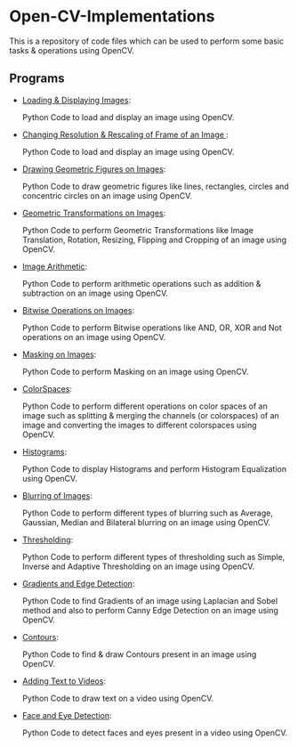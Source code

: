 # Open-CV-Implementations


This is a repository of code files which can be used to perform some basic tasks & operations using OpenCV.


## Programs

* [Loading & Displaying Images](https://github.com/altruistcoder/Open-CV-Implementations/blob/master/loading_displaying_images.ipynb):

  Python Code to load and display an image using OpenCV.

* [Changing Resolution & Rescaling of Frame of an Image ](https://github.com/altruistcoder/Open-CV-Implementations/blob/master/changing_resolution_and_scaling.ipynb):

  Python Code to load and display an image using OpenCV.

* [Drawing Geometric Figures on Images](https://github.com/altruistcoder/Open-CV-Implementations/blob/master/drawing_figures_on_image.ipynb):

  Python Code to draw geometric figures like lines, rectangles, circles and concentric circles on an image using OpenCV.

* [Geometric Transformations on Images](https://github.com/altruistcoder/Open-CV-Implementations/blob/master/geometric_transformations.ipynb):

  Python Code to perform Geometric Transformations like Image Translation, Rotation, Resizing, Flipping and Cropping of an image using OpenCV.

* [Image Arithmetic](https://github.com/altruistcoder/Open-CV-Implementations/blob/master/image_arithmetic.ipynb):

  Python Code to perform arithmetic operations such as addition & subtraction on an image using OpenCV.

* [Bitwise Operations on Images](https://github.com/altruistcoder/Open-CV-Implementations/blob/master/bitwise_operations.ipynb):

  Python Code to perform Bitwise operations like AND, OR, XOR and Not operations on an image using OpenCV.

* [Masking on Images](https://github.com/altruistcoder/Open-CV-Implementations/blob/master/masking.ipynb):

  Python Code to perform Masking on an image using OpenCV.

* [ColorSpaces](https://github.com/altruistcoder/Open-CV-Implementations/blob/master/colorspaces.ipynb):

  Python Code to perform different operations on color spaces of an image such as splitting & merging the channels (or colorspaces) of an image and converting the images to different colorspaces using OpenCV.

* [Histograms](https://github.com/altruistcoder/Open-CV-Implementations/blob/master/histograms.ipynb):

  Python Code to display Histograms and perform Histogram Equalization using OpenCV.

* [Blurring of Images](https://github.com/altruistcoder/Open-CV-Implementations/blob/master/blurring.ipynb):

  Python Code to perform different types of blurring such as Average, Gaussian, Median and Bilateral blurring on an image using OpenCV.

* [Thresholding](https://github.com/altruistcoder/Open-CV-Implementations/blob/master/blurring.ipynb):

  Python Code to perform different types of thresholding such as Simple, Inverse and Adaptive Thresholding on an image using OpenCV.

* [Gradients and Edge Detection](https://github.com/altruistcoder/Open-CV-Implementations/blob/master/gradients_and_edge_detection.ipynb):

  Python Code to find Gradients of an image using Laplacian and Sobel method and also to perform Canny Edge Detection on an image using OpenCV.

* [Contours](https://github.com/altruistcoder/Open-CV-Implementations/blob/master/contours.ipynb):

  Python Code to find & draw Contours present in an image using OpenCV.

* [Adding Text to Videos](https://github.com/altruistcoder/Open-CV-Implementations/blob/master/text_on_video.ipynb):

  Python Code to draw text on a video using OpenCV.

* [Face and Eye Detection](https://github.com/altruistcoder/Open-CV-Implementations/blob/master/face_and_eye_detection.ipynb):

  Python Code to detect faces and eyes present in a video using OpenCV.

